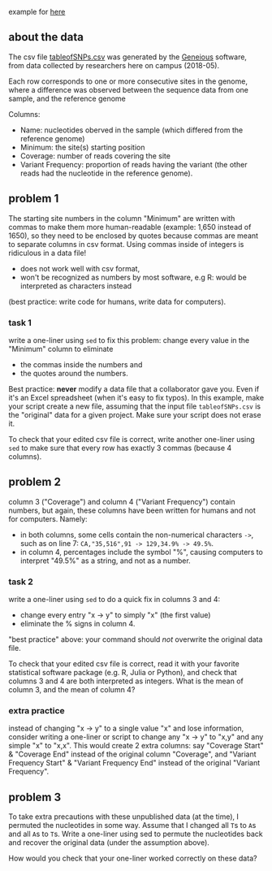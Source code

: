 example for
[here](http://cecileane.github.io/computingtools/pages/notes1004.html#sed)

## about the data

The csv file [tableofSNPs.csv](tableofSNPs.csv) was generated by the
[Geneious](https://www.geneious.com) software, from data collected by
researchers here on campus (2018-05).

Each row corresponds to one or more consecutive sites in the genome,
where a difference was observed between the sequence data
from one sample, and the reference genome

Columns:
- Name: nucleotides oberved in the sample
  (which differed from the reference genome)
- Minimum: the site(s) starting position
- Coverage: number of reads covering the site
- Variant Frequency: proportion of reads having the variant
  (the other reads had the nucleotide in the reference genome).

## problem 1

The starting site numbers in the column "Minimum" are written with
commas to make them more human-readable (example: 1,650 instead of 1650),
so they need to be enclosed by quotes because commas are meant to
separate columns in csv format.
Using commas inside of integers is ridiculous in a data file!
- does not work well with csv format,
- won't be recognized as numbers by most software, e.g R:
  would be interpreted as characters instead

(best practice: write code for humans, write data for computers).

### task 1

write a one-liner using `sed` to fix this problem:
change every value in the "Minimum" column to eliminate
- the commas inside the numbers and
- the quotes around the numbers.

Best practice: **never** modify a data file that a collaborator gave you.
Even if it's an Excel spreadsheet (when it's easy to fix typos).
In this example, make your script create a new file,
assuming that the input file `tableofSNPs.csv` is the "original" data
for a given project. Make sure your script does not erase it.

<!-- example: sed -i -E 's/"([0-9]*),?([0-9]+),([0-9]{3})"/\1\2\3/' tableofSNPs.csv > tableofSNPs-edited.csv -->

To check that your edited csv file is correct,
write another one-liner using `sed` to make sure that
every row has exactly 3 commas (because 4 columns).

<!-- sed -n "s/[^,]//gp" tableofSNPs.csv | sort | uniq -->

## problem 2

column 3 ("Coverage") and column 4 ("Variant Frequency")
contain numbers, but again, these columns have been written
for humans and not for computers. Namely:
- in both columns, some cells contain the non-numerical characters
  `->`, such as on line 7: `CA,"35,516",91 -> 129,34.9% -> 49.5%`.
- in column 4, percentages include the symbol "%", causing computers
  to interpret "49.5%" as a string, and not as a number.

### task 2

write a one-liner using `sed` to do a quick fix in columns 3 and 4:
- change every entry "x -> y" to simply "x" (the first value)
- eliminate the % signs in column 4.

"best practice" above:
your command should *not* overwrite the original data file.

To check that your edited csv file is correct, read it with your
favorite statistical software package (e.g. R, Julia or Python),
and check that columns 3 and 4 are both interpreted as integers.
What is the mean of column 3, and the mean of column 4?

### extra practice

instead of changing "x -> y" to a single value "x"
and lose information, consider writing a one-liner or script
to change any "x -> y" to "x,y" and any simple "x" to "x,x".
This would create 2 extra columns: say
"Coverage Start" & "Coverage End" instead of the original
column "Coverage", and
"Variant Frequency Start" & "Variant Frequency End" instead of
the original "Variant Frequency".

## problem 3

To take extra precautions with these unpublished data (at the time),
I permuted the nucleotides in some way. Assume that I changed
all `T`s to `A`s and all `A`s to `T`s. Write a one-liner using sed to
permute the nucleotides back and recover the original data
(under the assumption above).

<!-- sed 's/A/U/' tableofSNPs.csv | sed 's/T/A/' | sed 's/U/T/' > newfile.csv -->

How would you check that your one-liner worked correctly on these data?

<!-- grep "U" tableofSNPs.csv -->
<!-- grep -oE "^[ACGT]+" tableofSNPs.csv | sort | uniq -c -->
<!-- grep -E "[^,ACG]+T" tableofSNPs.csv -->
